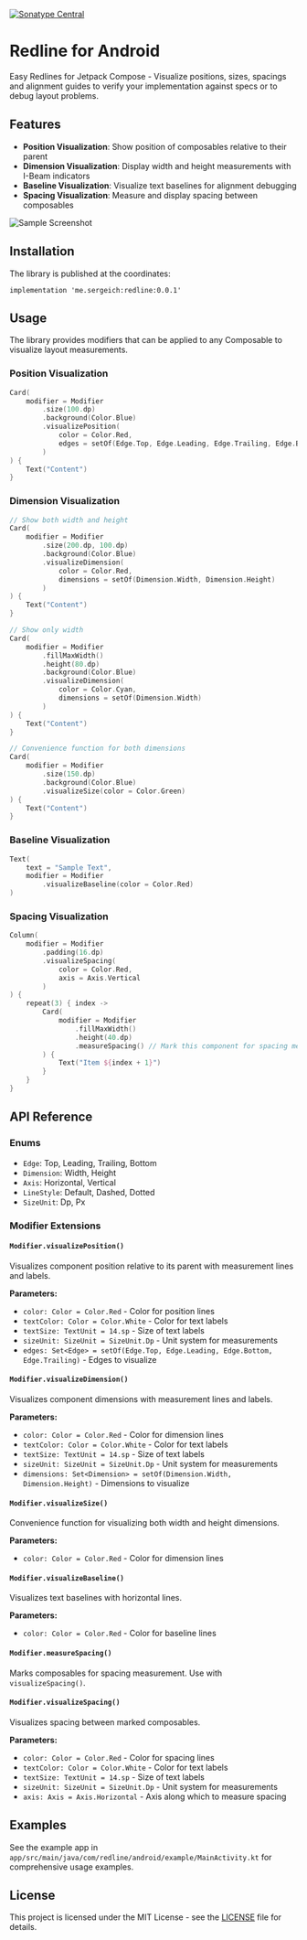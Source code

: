 [![Sonatype Central](https://maven-badges.sml.io/sonatype-central/me.sergeich/redline/badge.svg)](https://maven-badges.sml.io/sonatype-central/me.sergeich/redline/)

# Redline for Android

Easy Redlines for Jetpack Compose - Visualize positions, sizes, spacings and alignment guides to verify your implementation against specs or to debug layout problems.

## Features

- **Position Visualization**: Show position of composables relative to their parent
- **Dimension Visualization**: Display width and height measurements with I-Beam indicators
- **Baseline Visualization**: Visualize text baselines for alignment debugging
- **Spacing Visualization**: Measure and display spacing between composables

![Sample Screenshot](/app_sample_screenshot.png)

## Installation

The library is published at the coordinates:
```
implementation 'me.sergeich:redline:0.0.1'
```

## Usage

The library provides modifiers that can be applied to any Composable to visualize layout measurements.

### Position Visualization

```kotlin
Card(
    modifier = Modifier
        .size(100.dp)
        .background(Color.Blue)
        .visualizePosition(
            color = Color.Red,
            edges = setOf(Edge.Top, Edge.Leading, Edge.Trailing, Edge.Bottom)
        )
) {
    Text("Content")
}
```

### Dimension Visualization

```kotlin
// Show both width and height
Card(
    modifier = Modifier
        .size(200.dp, 100.dp)
        .background(Color.Blue)
        .visualizeDimension(
            color = Color.Red,
            dimensions = setOf(Dimension.Width, Dimension.Height)
        )
) {
    Text("Content")
}

// Show only width
Card(
    modifier = Modifier
        .fillMaxWidth()
        .height(80.dp)
        .background(Color.Blue)
        .visualizeDimension(
            color = Color.Cyan,
            dimensions = setOf(Dimension.Width)
        )
) {
    Text("Content")
}

// Convenience function for both dimensions
Card(
    modifier = Modifier
        .size(150.dp)
        .background(Color.Blue)
        .visualizeSize(color = Color.Green)
) {
    Text("Content")
}
```

### Baseline Visualization

```kotlin
Text(
    text = "Sample Text",
    modifier = Modifier
        .visualizeBaseline(color = Color.Red)
)
```

### Spacing Visualization

```kotlin
Column(
    modifier = Modifier
        .padding(16.dp)
        .visualizeSpacing(
            color = Color.Red,
            axis = Axis.Vertical
        )
) {
    repeat(3) { index ->
        Card(
            modifier = Modifier
                .fillMaxWidth()
                .height(40.dp)
                .measureSpacing() // Mark this component for spacing measurement
        ) {
            Text("Item ${index + 1}")
        }
    }
}
```

## API Reference

### Enums

- `Edge`: Top, Leading, Trailing, Bottom
- `Dimension`: Width, Height
- `Axis`: Horizontal, Vertical
- `LineStyle`: Default, Dashed, Dotted
- `SizeUnit`: Dp, Px

### Modifier Extensions

#### `Modifier.visualizePosition()`
Visualizes component position relative to its parent with measurement lines and labels.

**Parameters:**
- `color: Color = Color.Red` - Color for position lines
- `textColor: Color = Color.White` - Color for text labels
- `textSize: TextUnit = 14.sp` - Size of text labels
- `sizeUnit: SizeUnit = SizeUnit.Dp` - Unit system for measurements
- `edges: Set<Edge> = setOf(Edge.Top, Edge.Leading, Edge.Bottom, Edge.Trailing)` - Edges to visualize

#### `Modifier.visualizeDimension()`
Visualizes component dimensions with measurement lines and labels.

**Parameters:**
- `color: Color = Color.Red` - Color for dimension lines
- `textColor: Color = Color.White` - Color for text labels
- `textSize: TextUnit = 14.sp` - Size of text labels
- `sizeUnit: SizeUnit = SizeUnit.Dp` - Unit system for measurements
- `dimensions: Set<Dimension> = setOf(Dimension.Width, Dimension.Height)` - Dimensions to visualize

#### `Modifier.visualizeSize()`
Convenience function for visualizing both width and height dimensions.

**Parameters:**
- `color: Color = Color.Red` - Color for dimension lines

#### `Modifier.visualizeBaseline()`
Visualizes text baselines with horizontal lines.

**Parameters:**
- `color: Color = Color.Red` - Color for baseline lines

#### `Modifier.measureSpacing()`
Marks composables for spacing measurement. Use with `visualizeSpacing()`.

#### `Modifier.visualizeSpacing()`
Visualizes spacing between marked composables.

**Parameters:**
- `color: Color = Color.Red` - Color for spacing lines
- `textColor: Color = Color.White` - Color for text labels
- `textSize: TextUnit = 14.sp` - Size of text labels
- `sizeUnit: SizeUnit = SizeUnit.Dp` - Unit system for measurements
- `axis: Axis = Axis.Horizontal` - Axis along which to measure spacing

## Examples

See the example app in `app/src/main/java/com/redline/android/example/MainActivity.kt` for comprehensive usage examples.

## License

This project is licensed under the MIT License - see the [LICENSE](LICENSE) file for details.
